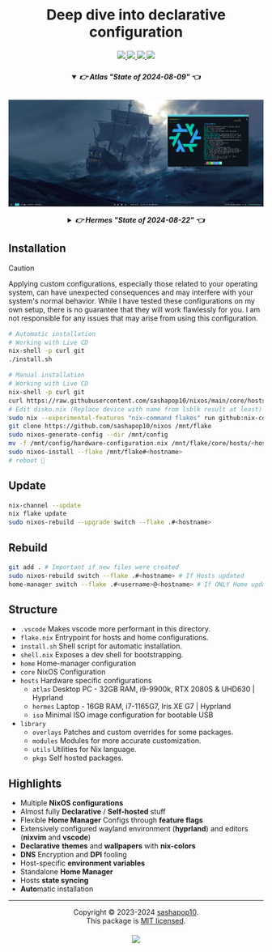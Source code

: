 <h1 align="center">Deep dive into declarative configuration</h1>

<h5 align="center">
  <a href="https://github.com/sashapop10/nixos/issues">
    <img src="https://img.shields.io/github/issues/sashapop10/nixos?color=dd5c89&labelColor=282828&style=for-the-badge&logo=sparkfun&logoColor=dd5c89">
  </a>
  <a href="https://github.com/sashapop10/nixos/stargazers">
    <img src="https://img.shields.io/github/repo-size/sashapop10/nixos?color=9c76ef&labelColor=282828&style=for-the-badge&logo=github&logoColor=9c76ef">
  </a>
  <a href="https://github.com/sashapop10/nixos">
    <img src="https://img.shields.io/badge/NixOS-unstable-blue.svg?style=for-the-badge&labelColor=282828&logo=NixOS&logoColor=2ba1f6&color=2ba1f6">
  </a>
  <a href="https://github.com/sashapop10/nixos/blob/main/.github/LICENCE">
    <img src="https://img.shields.io/static/v1.svg?style=for-the-badge&label=License&message=MIT&colorA=282828&colorB=00b557&logo=unlicense&logoColor=00b557&"/>
  </a>
</h5>

<h5 align="center">

<details open="true">
  <summary><b>👉 Atlas</b> <i>"</i>State of 2024-08-09<i>"</i> 👈</summary><br/>

![Atlas](./assets/atlas.png "State of 2024-08-09")

</details>

<details >
  <summary><b>👉 Hermes</b> <i>"</i>State of 2024-08-22<i>"</i> 👈</summary><br/>

![Hermes](./assets/hermes.jpg "State of 2024-08-22")

</details>

</h5>

## Installation

> [!CAUTION]
>
> Applying custom configurations, especially those related to your operating system, can have unexpected consequences and may interfere with your system's normal behavior. While I have tested these configurations on my own setup, there is no guarantee that they will work flawlessly for you. I am not responsible for any issues that may arise from using this configuration.

```bash
# Automatic installation
# Working with Live CD
nix-shell -p curl git
./install.sh
```

```bash
# Manual installation
# Working with Live CD
nix-shell -p curl git
curl https://raw.githubusercontent.com/sashapop10/nixos/main/core/hosts/<hostname>/disko.nix > /mnt/config/disko.nix
# Edit disko.nix (Replace device with name from lsblk result at least)
sudo nix --experimental-features "nix-command flakes" run github:nix-community/disko -- --mode disko /mnt/config/disko.nix
git clone https://github.com/sashapop10/nixos /mnt/flake
sudo nixos-generate-config --dir /mnt/config
mv -f /mnt/config/hardware-configuration.nix /mnt/flake/core/hosts/<hostname>
sudo nixos-install --flake /mnt/flake#<hostname>
# reboot 🚀
```

## Update

```bash
nix-channel --update
nix flake update
sudo nixos-rebuild --upgrade switch --flake .#<hostname>
```

## Rebuild

```bash
git add . # Important if new files were created
sudo nixos-rebuild switch --flake .#<hostname> # If Hosts updated
home-manager switch --flake .#<username>@<hostname> # If ONLY Home updated
```

## Structure

- `.vscode` Makes vscode more performant in this directory.
- `flake.nix` Entrypoint for hosts and home configurations.
- `install.sh` Shell script for automatic installation.
- `shell.nix` Exposes a dev shell for bootstrapping.
- `home` Home-manager configuration
- `core` NixOS Configuration
- `hosts` Hardware specific configurations
  - `atlas` Desktop PC - 32GB RAM, i9-9900k, RTX 2080S & UHD630 | Hyprland
  - `hermes` Laptop - 16GB RAM, i7-1165G7, Iris XE G7 | Hyprland
  - `iso` Minimal ISO image configuration for bootable USB
- `library`
  - `overlays` Patches and custom overrides for some packages.
  - `modules` Modules for more accurate customization.
  - `utils` Utilities for Nix language.
  - `pkgs` Self hosted packages.

## Highlights

- Multiple **NixOS configurations**
- Almost fully **Declarative** / **Self-hosted** stuff
- Flexible **Home Manager** Configs through **feature flags**
- Extensively configured wayland environment (**hyprland**) and editors (**nixvim** and **vscode**)
- **Declarative** **themes** and **wallpapers** with **nix-colors**
- **DNS** Encryption and **DPI** fooling
- Host-specific **environment variables**
- Standalone **Home Manager**
- Hosts **state syncing**
- **Auto**matic installation

<hr/>

<p align="center">
Copyright © 2023-2024 <a href="https://github.com/sashapop10">sashapop10</a>.<br/>
This package is <a href="./LICENSE">MIT licensed</a>.<br/>
</p>

<h5 align="center">
<img href="https://builtwithnix.org" src="https://builtwithnix.org/badge.svg"/>
</h5>
